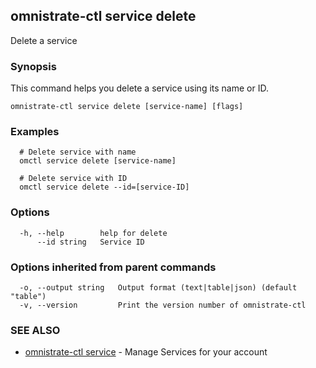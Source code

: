 ## omnistrate-ctl service delete

Delete a service

### Synopsis

This command helps you delete a service using its name or ID.

```
omnistrate-ctl service delete [service-name] [flags]
```

### Examples

```
  # Delete service with name
  omctl service delete [service-name]

  # Delete service with ID
  omctl service delete --id=[service-ID]
```

### Options

```
  -h, --help        help for delete
      --id string   Service ID
```

### Options inherited from parent commands

```
  -o, --output string   Output format (text|table|json) (default "table")
  -v, --version         Print the version number of omnistrate-ctl
```

### SEE ALSO

* [omnistrate-ctl service](omnistrate-ctl_service.md)	 - Manage Services for your account

